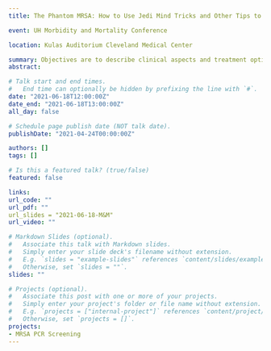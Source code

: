```yaml
---
title: The Phantom MRSA: How to Use Jedi Mind Tricks and Other Tips to Kick Your Vancomycin Habit

event: UH Morbidity and Mortality Conference

location: Kulas Auditorium Cleveland Medical Center  

summary: Objectives are to describe clinical aspects and treatment options for MRSA infections, analyze current utilization of anti-MRSA agents, discuss a rational approach to optimization of anti-MRSA treatment, and identify antimicrobial stewardship resources for anti-MRSA treatment.
abstract:

# Talk start and end times.
#   End time can optionally be hidden by prefixing the line with `#`.
date: "2021-06-18T12:00:00Z"
date_end: "2021-06-18T13:00:00Z"
all_day: false

# Schedule page publish date (NOT talk date).
publishDate: "2021-04-24T00:00:00Z"

authors: []
tags: []

# Is this a featured talk? (true/false)
featured: false

links:
url_code: ""
url_pdf: ""
url_slides = "2021-06-18-M&M"
url_video: ""

# Markdown Slides (optional).
#   Associate this talk with Markdown slides.
#   Simply enter your slide deck's filename without extension.
#   E.g. `slides = "example-slides"` references `content/slides/example-slides.md`.
#   Otherwise, set `slides = ""`.
slides: ""

# Projects (optional).
#   Associate this post with one or more of your projects.
#   Simply enter your project's folder or file name without extension.
#   E.g. `projects = ["internal-project"]` references `content/project/deep-learning/index.md`.
#   Otherwise, set `projects = []`.
projects:
- MRSA PCR Screening
---
```

